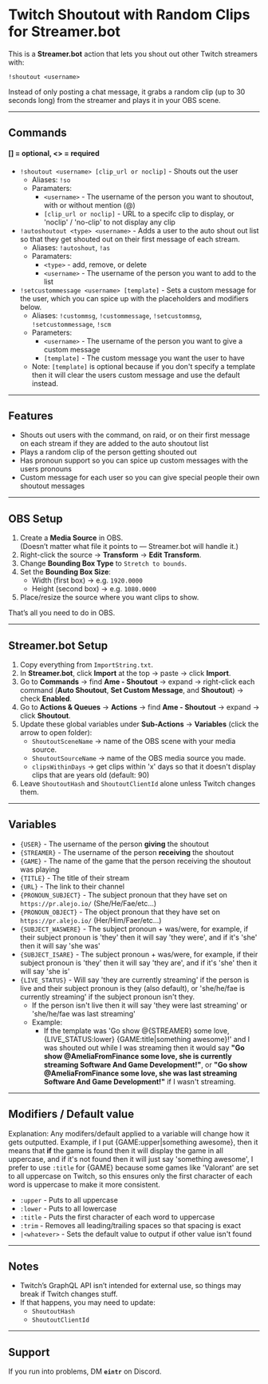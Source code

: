 # Twitch Shoutout with Random Clips for Streamer.bot
This is a **Streamer.bot** action that lets you shout out other Twitch streamers with:

`!shoutout <username>`

Instead of only posting a chat message, it grabs a random clip (up to 30 seconds long) from the streamer and plays it in your OBS scene.

---

## Commands
#### [] = optional, <> = required
- `!shoutout <username> [clip_url or noclip]` - Shouts out the user
   - Aliases: `!so`
   - Paramaters:
     - `<username>` - The username of the person you want to shoutout, with or without mention (@)
     - `[clip_url or noclip]` - URL to a specifc clip to display, or 'noclip' / 'no-clip' to not display any clip
- `!autoshoutout <type> <username>` - Adds a user to the auto shout out list so that they get shouted out on their first message of each stream.
  - Aliases: `!autoshout`, `!as`
  - Paramaters:
    - `<type>` - add, remove, or delete
    - `<username>` - The username of the person you want to add to the list
- `!setcustommessage <username> [template]` - Sets a custom message for the user, which you can spice up with the placeholders and modifiers below.
  - Aliases: `!custommsg`, `!custommessage`, `!setcustommsg`, `!setcustommessage`, `!scm`
  - Parameters:
    - `<username>` - The username of the person you want to give a custom message
    - `[template]` - The custom message you want the user to have
  - Note: `[template]` is optional because if you don't specify a template then it will clear the users custom message and use the default instead.
  
---

## Features
- Shouts out users with the command, on raid, or on their first message on each stream if they are added to the auto shoutout list
- Plays a random clip of the person getting shouted out
- Has pronoun support so you can spice up custom messages with the users pronouns
- Custom message for each user so you can give special people their own shoutout messages

---

## OBS Setup
1. Create a **Media Source** in OBS.  
   (Doesn’t matter what file it points to — Streamer.bot will handle it.)
2. Right-click the source → **Transform** → **Edit Transform**.
3. Change **Bounding Box Type** to `Stretch to bounds`.
4. Set the **Bounding Box Size**:
   - Width (first box) → e.g. `1920.0000`  
   - Height (second box) → e.g. `1080.0000`
5. Place/resize the source where you want clips to show.

That’s all you need to do in OBS.

---

## Streamer.bot Setup
1. Copy everything from `ImportString.txt`.
2. In **Streamer.bot**, click **Import** at the top → paste → click **Import**.
3. Go to **Commands** → find **Ame - Shoutout** → expand → right-click each command (**Auto Shoutout**, **Set Custom Message**, and **Shoutout**) → check **Enabled**.
4. Go to **Actions & Queues** → **Actions** → find **Ame - Shoutout** → expand → click **Shoutout**.
5. Update these global variables under **Sub-Actions** → **Variables** (click the arrow to open folder):
   - `ShoutoutSceneName` → name of the OBS scene with your media source.
   - `ShoutoutSourceName` → name of the OBS media source you made.
   - `clipsWithinDays` → get clips within 'x' days so that it doesn't display clips that are years old (default: 90)
6. Leave `ShoutoutHash` and `ShoutoutClientId` alone unless Twitch changes them.

---

## Variables
- `{USER}` - The username of the person **giving** the shoutout
- `{STREAMER}` - The username of the person **receiving** the shoutout
- `{GAME}` - The name of the game that the person receiving the shoutout was playing
- `{TITLE}` - The title of their stream
- `{URL}` - The link to their channel
- `{PRONOUN_SUBJECT}` - The subject pronoun that they have set on `https://pr.alejo.io/` (She/He/Fae/etc...)
- `{PRONOUN_OBJECT}` - The object pronoun that they have set on `https://pr.alejo.io/` (Her/Him/Faer/etc...)
- `{SUBJECT_WASWERE}` - The subject pronoun + was/were, for example, if their subject pronoun is 'they' then it will say 'they were', and if it's 'she' then it will say 'she was'
- `{SUBJECT_ISARE}` - The subject pronoun + was/were, for example, if their subject pronoun is 'they' then it will say 'they are', and if it's 'she' then it will say 'she is'
- `{LIVE_STATUS}` - Will say 'they are currently streaming' if the person is live and their subject pronoun is they (also default), or 'she/he/fae is currently streaming' if the subject pronoun isn't they.
  - If the person isn't live then it will say 'they were last streaming' or 'she/he/fae was last streaming'
  - Example:
    - If the template was 'Go show @{STREAMER} some love, {LIVE_STATUS:lower} {GAME:title|something awesome}!' and I was shouted out while I was streaming then it would say **"Go show @AmeliaFromFinance some love, she is currently streaming Software And Game Development!"**, or **"Go show @AmeliaFromFinance some love, she was last streaming Software And Game Development!"** if I wasn't streaming.

---

## Modifiers / Default value
Explanation:
Any modifers/default applied to a variable will change how it gets outputted.
Example, if I put {GAME:upper|something awesome}, then it means that **if** the game is found then it will display the game in all uppercase, and if it's not found then it will just say 'something awesome', I prefer to use `:title` for {GAME} because some games like 'Valorant' are set to all uppercase on Twitch, so this ensures only the first character of each word is uppercase to make it more consistent.
- `:upper` - Puts to all uppercase
- `:lower` - Puts to all lowercase
- `:title` - Puts the first character of each word to uppercase
- `:trim` - Removes all leading/trailing spaces so that spacing is exact
- `|<whatever>` - Sets the default value to output if other value isn't found

---

## Notes

- Twitch’s GraphQL API isn’t intended for external use, so things may break if Twitch changes stuff.
- If that happens, you may need to update:
  - `ShoutoutHash`
  - `ShoutoutClientId`

---

## Support

If you run into problems, DM **`eintr`** on Discord.
